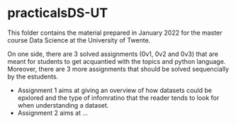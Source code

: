 # practicalsDS-UT

This folder contains the material prepared in January 2022 for the master course Data Science at the University of Twente.

On one side, there are 3 solved assignments (0v1, 0v2 and 0v3) that are meant for students to get acquantied with the topics and python language.
Moreover, there are 3 more assignments that should be solved sequencially by the estudents.
- Assignment 1 aims at giving an overview of how datasets could be epxlored and the type of infomratino that the reader tends to look for when understanding a dataset. 
- Assignment 2 aims at ...
